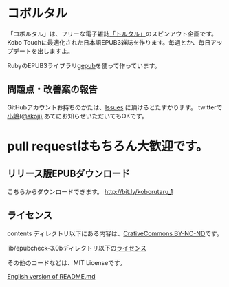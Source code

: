 コボルタル
==========

「コボルタル」は、フリーな電子雑誌[「トルタル」](http://facebook.com/torutaru)のスピンアウト企画です。Kobo Touchに最適化された日本語EPUB3雑誌を作ります。毎週とか、毎日アップデートを出しますよ。

RubyのEPUB3ライブラリ[gepub](http://github.com/skoji/gepub)を使って作っています。

## 問題点・改善案の報告

GitHubアカウントお持ちのかたは、[Issues](https://github.com/torutaru/koborutaru/issues)  に頂けるとたすかります。
twitterで [小嶋(@skoji)](http://twitter.com/skoji) あてにお知らせいただいてもOKです。

pull requestはもちろん大歓迎です。
=======
## リリース版EPUBダウンロード

こちらからダウンロードできます。
http://bit.ly/koborutaru_1

## ライセンス

contents ディレクトリ以下にある内容は、[CrativeCommons BY-NC-ND](http://creativecommons.org/licenses/by-nc-nd/2.5/)です。

lib/epubcheck-3.0bディレクトリ以下の[ライセンス](https://github.com/torutaru/koborutaru/blob/master/lib/epubcheck-3.0b5/COPYING.txt)

その他のコードなどは、MIT Licenseです。



[English version of README.md](https://github.com/torutaru/koborutaru/blob/master/README.en.md)

